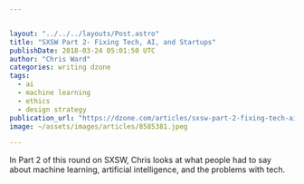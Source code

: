 ```yaml
---


layout: "../../../layouts/Post.astro"
title: "SXSW Part 2- Fixing Tech, AI, and Startups"
publishDate: 2018-03-24 05:01:50 UTC
author: "Chris Ward"
categories: writing dzone
tags:
  - ai
  - machine learning
  - ethics
  - design strategy
publication_url: "https://dzone.com/articles/sxsw-part-2-fixing-tech-ai-and-startups"
image: ~/assets/images/articles/8585381.jpeg

---
```

In Part 2 of this round on SXSW, Chris looks at what people had to say about machine learning, artificial intelligence, and the problems with tech.

